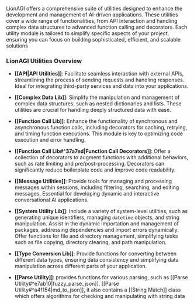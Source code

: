 LionAGI offers a comprehensive suite of utilities designed to enhance the development and management of AI-driven applications. These utilities cover a wide range of functionalities, from API interaction and handling complex data structures to advanced function calling and decorators. Each utility module is tailored to simplify specific aspects of your project, ensuring you can focus on building sophisticated, efficient, and scalable solutions

### LionAGI Utilities Overview

- **[[API|API Utilities]]**: Facilitate seamless interaction with external APIs, streamlining the process of sending requests and handling responses. Ideal for integrating third-party services and data into your applications.

- **[[Complex Data Lib]]**: Simplify the manipulation and management of complex data structures, such as nested dictionaries and lists. These utilities are crucial for handling deeply structured data with ease.

- **[[Function Call Lib]]**: Enhance the functionality of synchronous and asynchronous function calls, including decorators for caching, retrying, and timing function executions. This module is key to optimizing code execution and error handling.

- **[[Function Call Lib#^37a7ed|Function Call Decorators]]**: Offer a collection of decorators to augment functions with additional behaviors, such as rate limiting and pre/post-processing. Decorators can significantly reduce boilerplate code and improve code readability.

- **[[Message Utilities]]**: Provide tools for managing and processing messages within sessions, including filtering, searching, and editing messages. Essential for developing dynamic and interactive conversational AI applications.

- **[[System Utility Lib]]**: Include a variety of system-level utilities, such as generating unique identifiers, managing `datetime` objects, and string manipulation. Assist in the dynamic importation and management of packages, addressing dependencies and import errors dynamically. Offer functions for file and directory management, simplifying tasks such as file copying, directory clearing, and path manipulation.

- **[[Type Conversion Lib]]**: Provide functions for converting between different data types, ensuring data consistency and simplifying data manipulation across different parts of your application.

- **[[Parse Utility]]**: provides functions for various parsing, such as [[Parse Utility#^e7ab10|fuzzy_parse_json]], [[Parse Utility#^a4f154|md_to_json]], it also contains a [[String Match]] class which offers algorithms for checking and manipulating with string data
